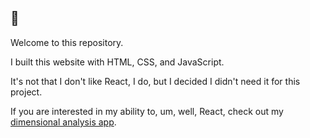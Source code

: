 ## 👋

Welcome to this repository.

I built this website with HTML, CSS, and JavaScript.

It's not that I don't like React, I do, but I decided I didn't need it for this project.

If you are interested in my ability to, um, well, React, check out my [dimensional analysis app](https://github.com/nbhankes/gatsby-chem-app_client_only).
